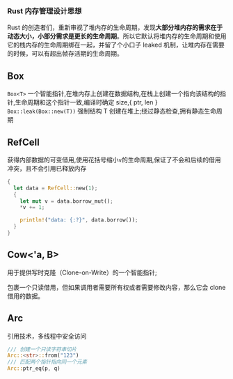 ### Rust 内存管理设计思想

Rust 的创造者们，重新审视了堆内存的生命周期，发现**大部分堆内存的需求在于动态大小，小部分需求是更长的生命周期**。所以它默认将堆内存的生命周期和使用它的栈内存的生命周期绑在一起，并留了个小口子 leaked 机制，让堆内存在需要的时候，可以有超出帧存活期的生命周期。

## Box

`Box<T>` 一个智能指针,在堆内存上创建在数据结构,在栈上创建一个指向该结构的指针,生命周期和这个指针一致,编译时确定 size,{ ptr, len }
`Box::leak(Box::new(T))` 强制结构 T 创建在堆上;绕过静态检查,拥有静态生命周期

## RefCell

获得内部数据的可变借用,使用花括号缩小`v`的生命周期,保证了不会和后续的借用冲突，且不会引用已释放内存

```rs
{
  let data = RefCell::new(1);
  {
    let mut v = data.borrow_mut();
    *v += 1;

    println!("data: {:?}", data.borrow());
  }
}
```

## Cow<'a, B>

用于提供写时克隆（Clone-on-Write）的一个智能指针;

包裹一个只读借用，但如果调用者需要所有权或者需要修改内容，那么它会 clone 借用的数据。

## Arc

引用技术，多线程中安全访问

```rs
/// 创建一个只读字符串切片
Arc::<str>::from("123")
/// 匹配两个指针指向同一个元素
Arc::ptr_eq(p, q)
```
